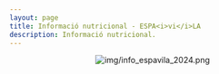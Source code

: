 ```yaml
---
layout: page
title: Informació nutricional - ESPA<i>vi</i>LA
description: Informació nutricional.
---
```


<center><img class="ipsImage" src="https://torresdelaserra.github.io/img/info_espavila_2024.png" alt="img/info_espavila_2024.png"></center>

